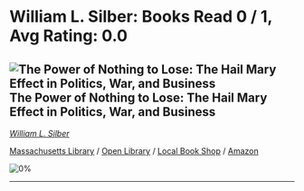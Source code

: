 # William L. Silber:  Books Read 0 / 1, Avg Rating: 0.0 

## ![The Power of Nothing to Lose: The Hail Mary Effect in Politics, War, and Business](http://books.google.com/books/content?id=Zm4czgEACAAJ&printsec=frontcover&img=1&zoom=5&source=gbs_api) The Power of Nothing to Lose: The Hail Mary Effect in Politics, War, and Business
*[William L. Silber](../authors/WilliamLSilber)*

[Massachusetts Library](https://library.minlib.net/search/i=978-0063011526) / [Open Library](https://openlibrary.org/isbn/978-0063011526) / [Local Book Shop](https://bookshop.org/books/the-power-of-nothing-to-lose:-the-hail-mary-effect-in-politics,-war,-and-business/978-0063011526) / [Amazon](https://smile.amazon.com/dp/0063011522)

![0%](https://progress-bar.dev/0) 



---
